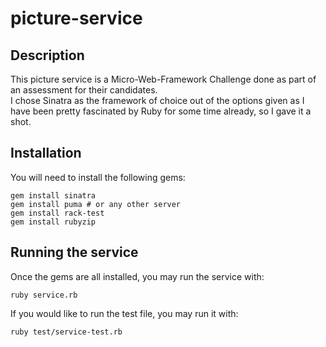 # picture-service

## Description

This picture service is a Micro-Web-Framework Challenge done as part of an assessment for their candidates.  
I chose Sinatra as the framework of choice out of the options given as I have been pretty fascinated by Ruby for some time already, so I gave it a shot.


## Installation

You will need to install the following gems:

```shell
gem install sinatra
gem install puma # or any other server
gem install rack-test
gem install rubyzip
```

## Running the service

Once the gems are all installed, you may run the service with:

```shell
ruby service.rb
```

If you would like to run the test file, you may run it with:

```shell
ruby test/service-test.rb
```
